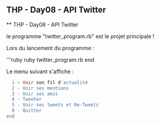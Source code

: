 ## THP - Day08 - API Twitter
** THP - Day08 - API Twitter


le programme "twitter_program.rb" est le projet principale !

Lors du lancement du programme :

'''ruby
  ruby twitter_program.rb
end

Le menu suivant s'affiche :

```ruby
  1 - Voir son fil d'actualité
  2 - Voir ses mentions
  3 - Voir ses amis
  4 - Tweeter
  5 - Voir ses tweets et Re-Tweets
  0 - Quitter
end
```
